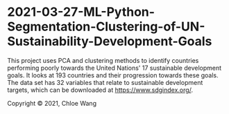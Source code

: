 # 2021-03-27-ML-Python-Segmentation-Clustering-of-UN-Sustainability-Development-Goals

This project uses PCA and clustering methods to identify countries performing poorly towards the United Nations' 17 sustainable development goals. It looks at 193 countries and their progression towards these goals. The data set has 32 variables that relate to sustainable development targets, which can be downloaded at https://www.sdgindex.org/.

Copyright © 2021, Chloe Wang
